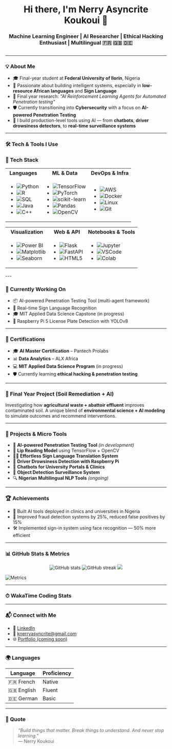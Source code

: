 <h1 align="center">Hi there, I'm Nerry Asyncrite Koukoui 👋</h1>
<h3 align="center">Machine Learning Engineer | AI Researcher | Ethical Hacking Enthusiast | Multilingual 🇫🇷 🇬🇧 🇩🇪</h3>

<p align="center">
  <img src="https://komarev.com/ghpvc/?username=Nerry-AXL&style=flat-square&color=blue" alt=""/>
</p>

---

### 💡 About Me

- 🎓 Final-year student at **Federal University of Ilorin**, Nigeria  
- 🤖 Passionate about building intelligent systems, especially in **low-resource African languages** and **Sign Language**  
- 🔬 Final year research: *"AI Reinforcement Learning Agents for Automated Penetration testing"*
- 🛡️ Currently transitioning into **Cybersecurity** with a focus on **AI-powered Penetration Testing**
- 🧠 I build production-level tools using AI — from **chatbots**, **driver drowsiness detectors**, to **real-time surveillance systems**

---

### 🛠️ Tech & Tools I Use
### 🧰 Tech Stack

<table>
  <tr>
    <th>Languages</th>
    <th>ML & Data</th>
    <th>DevOps & Infra</th>
  </tr>
  <tr>
    <td>

- ![Python](https://img.shields.io/badge/-Python-05122A?style=flat&logo=python)  
- ![R](https://img.shields.io/badge/-R-276DC3?style=flat&logo=r)  
- ![SQL](https://img.shields.io/badge/-SQL-4479A1?style=flat&logo=MySQL)  
- ![Java](https://img.shields.io/badge/-Java-007396?style=flat&logo=java)  
- ![C++](https://img.shields.io/badge/-C++-00599C?style=flat&logo=cplusplus)

</td>
    <td>

- ![TensorFlow](https://img.shields.io/badge/-TensorFlow-FF6F00?style=flat&logo=tensorflow)  
- ![PyTorch](https://img.shields.io/badge/-PyTorch-EE4C2C?style=flat&logo=pytorch)  
- ![scikit-learn](https://img.shields.io/badge/-Scikit--Learn-F7931E?style=flat&logo=scikit-learn)  
- ![Pandas](https://img.shields.io/badge/-Pandas-150458?style=flat&logo=pandas)  
- ![OpenCV](https://img.shields.io/badge/-OpenCV-5C3EE8?style=flat&logo=opencv)

</td>
    <td>

- ![AWS](https://img.shields.io/badge/-AWS-232F3E?style=flat&logo=amazon-aws)  
- ![Docker](https://img.shields.io/badge/-Docker-2496ED?style=flat&logo=docker)  
- ![Linux](https://img.shields.io/badge/-Linux-FCC624?style=flat&logo=linux)  
- ![Git](https://img.shields.io/badge/-Git-F05032?style=flat&logo=git)

</td>
  </tr>
</table>

<table>
  <tr>
    <th>Visualization</th>
    <th>Web & API</th>
    <th>Notebooks & Tools</th>
  </tr>
  <tr>
    <td>

- ![Power BI](https://img.shields.io/badge/-Power%20BI-F2C811?style=flat&logo=powerbi)  
- ![Matplotlib](https://img.shields.io/badge/-Matplotlib-008080?style=flat&logo=python)  
- ![Seaborn](https://img.shields.io/badge/-Seaborn-3776AB?style=flat&logo=python)

</td>
    <td>

- ![Flask](https://img.shields.io/badge/-Flask-000000?style=flat&logo=flask)  
- ![FastAPI](https://img.shields.io/badge/-FastAPI-009688?style=flat&logo=fastapi)  
- ![HTML5](https://img.shields.io/badge/-HTML5-E34F26?style=flat&logo=html5)

</td>
    <td>

- ![Jupyter](https://img.shields.io/badge/-Jupyter-F37626?style=flat&logo=jupyter)  
- ![VSCode](https://img.shields.io/badge/-VSCode-007ACC?style=flat&logo=visual-studio-code)  
- ![Colab](https://img.shields.io/badge/-Google%20Colab-F9AB00?style=flat&logo=google-colab)

</td>
  </tr>
</table>
---

### 🧪 Currently Working On

- 📦 AI-powered Penetration Testing Tool (multi-agent framework)
- 🧬 Real-time Sign Language Recognition
- 🎓 MIT Applied Data Science Capstone (in progress)
- 🚀 Raspberry Pi 5 License Plate Detection with YOLOv8

---

### 📜 Certifications

- 🎓 **AI Master Certification** – Pantech Prolabs  
- 📊 **Data Analytics** – ALX Africa  
- 💻 **MIT Applied Data Science Program** (in progress)  
- 🛡️ Currently learning **ethical hacking & penetration testing**

---

### 🧪 Final Year Project (Soil Remediation + AI)

Investigating how **agricultural waste + abattoir effluent** improves contaminated soil. A unique blend of **environmental science + AI modeling** to simulate outcomes and recommend interventions.

---

### 🚀 Projects & Micro Tools

- 🔐 **AI-powered Penetration Testing Tool** *(in development)*  
- 📸 **Lip Reading Model** using TensorFlow + OpenCV  
- 🤟🏾 **Effortless Sign Language Translation System**  
- 🧠 **Driver Drowsiness Detection with Raspberry Pi**  
- 💬 **Chatbots for University Portals & Clinics**  
- 🔎 **Object Detection Surveillance System**  
- 🔍 **Nigerian Multilingual NLP Tools** *(ongoing)*

---

### 🏆 Achievements

- 🥇 Built AI tools deployed in clinics and universities in Nigeria  
- 🎯 Improved fraud detection systems by 25%, reduced false positives by 15%  
- 🛠️ Implemented sign-in system using face recognition — 50% more efficient

---

### 📊 GitHub Stats & Metrics

<p align="center">
  <img src="https://github-readme-stats.vercel.app/api?username=Nerry-AXL&show_icons=true&theme=radical" alt="GitHub stats" />
  <img src="https://github-readme-streak-stats.herokuapp.com/?user=Nerry-AXL&theme=dark" alt="GitHub streak" />
  <img src="https://github-readme-stats.vercel.app/api/top-langs/?username=Nerry-AXL&layout=compact&theme=radical" />
</p>

![Metrics](https://raw.githubusercontent.com/Nerry-AXL/Nerry-AXL/main/github-metrics.svg)

---

### ⏱ WakaTime Coding Stats

<!--START_SECTION:waka-->
<!--END_SECTION:waka-->

---

### 📬 Connect with Me

- 🔗 [LinkedIn](https://www.linkedin.com/in/nerry-koukoui/)
- 📧 knerryasyncrite@gmail.com  
- 🌐 [Portfolio (coming soon)](https://github.com/Nerry-AXL)

---

### 🌍 Languages

| Language | Proficiency |
|----------|-------------|
| 🇫🇷 French | Native |
| 🇬🇧 English | Fluent |
| 🇩🇪 German | Basic |

---

### 💬 Quote
> _“Build things that matter. Break things to understand. And never stop learning.”_  
— Nerry Koukoui

